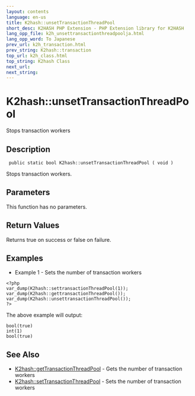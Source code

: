 ```yaml
---
layout: contents
language: en-us
title: K2hash::unsetTransactionThreadPool
short_desc: K2HASH PHP Extension - PHP Extension library for K2HASH
lang_opp_file: k2h_unsettransactionthreadpoolja.html
lang_opp_word: To Japanese
prev_url: k2h_transaction.html
prev_string: K2hash::transaction
top_url: k2h_class.html
top_string: K2hash Class
next_url: 
next_string: 
---
```


# K2hash::unsetTransactionThreadPool
Stops transaction workers

## Description
```
 public static bool K2hash::unsetTransactionThreadPool ( void )
```
Stops transaction workers. 

## Parameters
This function has no parameters.

## Return Values
Returns true on success or false on failure. 

## Examples
- Example 1 - Sets the number of transaction workers
```
<?php
var_dump(K2hash::settransactionThreadPool(1));
var_dump(K2hash::gettransactionThreadPool());
var_dump(K2hash::unsettransactionThreadPool());
?>
```
The above example will output:
```
bool(true)
int(1)
bool(true)
```

## See Also
- [K2hash::getTransactionThreadPool](k2h_gettransactionthreadpool.html) - Gets the number of transaction workers
- [K2hash::setTransactionThreadPool](k2h_settransactionthreadpool.html) - Sets the number of transaction workers
